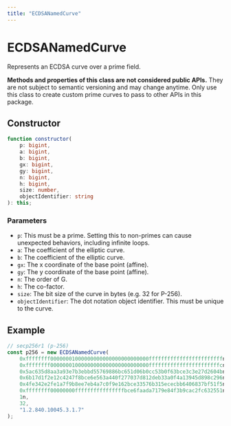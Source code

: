 ```yaml
---
title: "ECDSANamedCurve"
---
```


# ECDSANamedCurve

Represents an ECDSA curve over a prime field.

**Methods and properties of this class are not considered public APIs.** They are not subject to semantic versioning and may change anytime. Only use this class to create custom prime curves to pass to other APIs in this package.

## Constructor

```ts
function constructor(
	p: bigint,
	a: bigint,
	b: bigint,
	gx: bigint,
	gy: bigint,
	n: bigint,
	h: bigint,
	size: number,
	objectIdentifier: string
): this;
```

### Parameters

- `p`: This must be a prime. Setting this to non-primes can cause unexpected behaviors, including infinite loops.
- `a`: The coefficient of the elliptic curve.
- `b`: The coefficient of the elliptic curve.
- `gx`: The x coordinate of the base point (affine).
- `gy`: The y coordinate of the base point (affine).
- `n`: The order of G.
- `h`: The co-factor.
- `size`: The bit size of the curve in bytes (e.g. 32 for P-256).
- `objectIdentifier`: The dot notation object identifier. This must be unique to the curve.

## Example

```ts
// secp256r1 (p-256)
const p256 = new ECDSANamedCurve(
	0xffffffff00000001000000000000000000000000ffffffffffffffffffffffffn,
	0xffffffff00000001000000000000000000000000fffffffffffffffffffffffcn,
	0x5ac635d8aa3a93e7b3ebbd55769886bc651d06b0cc53b0f63bce3c3e27d2604bn,
	0x6b17d1f2e12c4247f8bce6e563a440f277037d812deb33a0f4a13945d898c296n,
	0x4fe342e2fe1a7f9b8ee7eb4a7c0f9e162bce33576b315ececbb6406837bf51f5n,
	0xffffffff00000000ffffffffffffffffbce6faada7179e84f3b9cac2fc632551n,
	1n,
	32,
	"1.2.840.10045.3.1.7"
);
```
